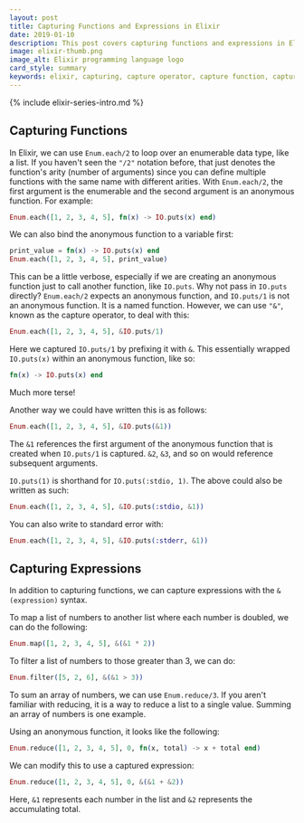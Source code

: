 ```yaml
---
layout: post
title: Capturing Functions and Expressions in Elixir
date: 2019-01-10
description: This post covers capturing functions and expressions in Elixir.
image: elixir-thumb.png
image_alt: Elixir programming language logo
card_style: summary
keywords: elixir, capturing, capture operator, capture function, capture expression
---
```


{% include elixir-series-intro.md %}

## Capturing Functions

In Elixir, we can use `Enum.each/2` to loop over an enumerable data type, like a list. If you haven't seen the `"/2"` notation before, that just denotes the function's arity (number of arguments) since you can define multiple functions with the same name with different arities. With `Enum.each/2`, the first argument is the enumerable and the second argument is an anonymous function. For example:

```elixir
Enum.each([1, 2, 3, 4, 5], fn(x) -> IO.puts(x) end)
```

We can also bind the anonymous function to a variable first:

```elixir
print_value = fn(x) -> IO.puts(x) end
Enum.each([1, 2, 3, 4, 5], print_value)
```

This can be a little verbose, especially if we are creating an anonymous function just to call another function, like `IO.puts`. Why not pass in `IO.puts` directly? `Enum.each/2` expects an anonymous function, and `IO.puts/1` is not an anonymous function. It is a named function. However, we can use `"&"`, known as the capture operator, to deal with this:

```elixir
Enum.each([1, 2, 3, 4, 5], &IO.puts/1)
```

Here we captured `IO.puts/1` by prefixing it with `&`. This essentially wrapped `IO.puts(x)` within an anonymous function, like so:

```elixir
fn(x) -> IO.puts(x) end
```

Much more terse!

Another way we could have written this is as follows:

```elixir
Enum.each([1, 2, 3, 4, 5], &IO.puts(&1))
```

The `&1` references the first argument of the anonymous function that is created when `IO.puts/1` is captured. `&2`, `&3`, and so on would reference subsequent arguments.

`IO.puts(1)` is shorthand for `IO.puts(:stdio, 1)`. The above could also be written as such:

```elixir
Enum.each([1, 2, 3, 4, 5], &IO.puts(:stdio, &1))
```

You can also write to standard error with:

```elixir
Enum.each([1, 2, 3, 4, 5], &IO.puts(:stderr, &1))
```

## Capturing Expressions

In addition to capturing functions, we can capture expressions with the `&(expression)` syntax.

To map a list of numbers to another list where each number is doubled, we can do the following:

```elixir
Enum.map([1, 2, 3, 4, 5], &(&1 * 2))
```

To filter a list of numbers to those greater than 3, we can do:

```elixir
Enum.filter([5, 2, 6], &(&1 > 3))
```

To sum an array of numbers, we can use `Enum.reduce/3`. If you aren't familiar with reducing, it is a way to reduce a list to a single value. Summing an array of numbers is one example.

Using an anonymous function, it looks like the following:

```elixir
Enum.reduce([1, 2, 3, 4, 5], 0, fn(x, total) -> x + total end)
```

We can modify this to use a captured expression:

```elixir
Enum.reduce([1, 2, 3, 4, 5], 0, &(&1 + &2))
```

Here, `&1` represents each number in the list and `&2` represents the accumulating total.

